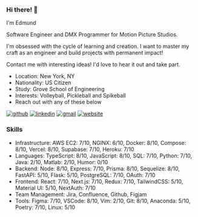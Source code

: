 ### Hi there! 👋
<!-- description-start -->
I'm Edmund

Software Engineer and DMX Programmer for Motion Picture Studios. 

I'm obsessed with the cycle of learning and creation. I want to master my craft as an engineer and build projects with permanent impact!

Contact me with interesting ideas! I'd love to hear it out and take part.
<!-- description-end -->

<!-- aboutme-list-start -->
- Location: New York, NY
- Nationality: US Citizen
- Study: Grove School of Engineering
- Interests: Volleyball, Pickleball and Spikeball <!-- aboutme-list-end -->
- Reach out with any of these below

[![github](https://img.shields.io/badge/GitHub-000000?style=for-the-badge&logo=GitHub&logoColor=white)](https://github.com/eddiefahrenheit) [![linkedin](https://img.shields.io/badge/Linkedin-0e76a8?style=for-the-badge&logo=Linkedin&logoColor=white)](https://www.linkedin.com/in/eddiefahrenheit/) [![gmail](https://img.shields.io/badge/Gmail-ff0000?style=for-the-badge&logo=Gmail&logoColor=white)](mailto:fischerprogram@gmail.com) [![website](https://img.shields.io/badge/Blog-4d1a7f?style=for-the-badge&logo=Portfolio&logoColor=white)](https://eddiefahrenheit.com/)

### Skills
<!-- skills-start -->
- Infrastructure: AWS EC2: 7/10, NGINX: 6/10, Docker: 8/10, Compose: 8/10, Vercel: 8/10, Supabase: 7/10, Heroku: 7/10
- Languages: TypeScript: 8/10, JavaScript: 8/10, SQL: 7/10, Python: 7/10, Java: 2/10, Matlab: 2/10, Humor: 0/10
- Backend: Node: 8/10, Express: 7/10, Prisma: 8/10, Sequelize: 8/10, FastAPI: 5/10, Flask: 5/10, PostgreSQL: 7/10, OAuth: 7/10
- Frontend: React: 7/10, Next.js: 7/10, Redux: 7/10, TailwindCSS: 5/10, Material UI: 5/10, NextAuth: 7/10
- Team Management: Jira, Confluence, Github, Figjam
- Tools: Figma: 7/10, VSCode: 8/10, Vim: 2/10, Git: 8/10, Anaconda: 5/10, Poetry: 7/10, Linux: 5/10
<!-- skills-end -->
